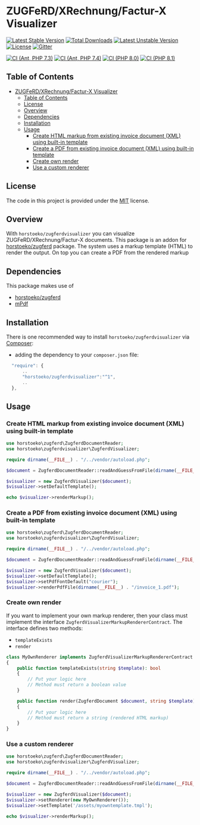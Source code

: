 # ZUGFeRD/XRechnung/Factur-X Visualizer

[![Latest Stable Version](https://poser.pugx.org/horstoeko/zugferdvisualizer/v/stable.png)](https://packagist.org/packages/horstoeko/zugferdvisualizer) [![Total Downloads](https://poser.pugx.org/horstoeko/zugferdvisualizer/downloads.png)](https://packagist.org/packages/horstoeko/zugferdvisualizer) [![Latest Unstable Version](https://poser.pugx.org/horstoeko/zugferdvisualizer/v/unstable.png)](https://packagist.org/packages/horstoeko/zugferdvisualizer) [![License](https://poser.pugx.org/horstoeko/zugferdvisualizer/license.png)](https://packagist.org/packages/horstoeko/zugferdvisualizer) [![Gitter](https://badges.gitter.im/Join%20Chat.svg)](https://gitter.im/horstoeko/zugferdvisualizer)

[![CI (Ant, PHP 7.3)](https://github.com/horstoeko/zugferdvisualizer/actions/workflows/build.php73.ant.yml/badge.svg)](https://github.com/horstoeko/zugferdvisualizer/actions/workflows/build.php73.ant.yml) [![CI (Ant, PHP 7.4)](https://github.com/horstoeko/zugferdvisualizer/actions/workflows/build.php74.ant.yml/badge.svg)](https://github.com/horstoeko/zugferdvisualizer/actions/workflows/build.php74.ant.yml) [![CI (PHP 8.0)](https://github.com/horstoeko/zugferdvisualizer/actions/workflows/build.php80.ant.yml/badge.svg)](https://github.com/horstoeko/zugferdvisualizer/actions/workflows/build.php80.ant.yml) [![CI (PHP 8.1)](https://github.com/horstoeko/zugferdvisualizer/actions/workflows/build.php81.ant.yml/badge.svg)](https://github.com/horstoeko/zugferdvisualizer/actions/workflows/build.php81.ant.yml)

## Table of Contents

- [ZUGFeRD/XRechnung/Factur-X Visualizer](#zugferdxrechnungfactur-x-visualizer)
  - [Table of Contents](#table-of-contents)
  - [License](#license)
  - [Overview](#overview)
  - [Dependencies](#dependencies)
  - [Installation](#installation)
  - [Usage](#usage)
    - [Create HTML markup from existing invoice document (XML) using built-in template](#create-html-markup-from-existing-invoice-document-xml-using-built-in-template)
    - [Create a PDF from existing invoice document (XML) using built-in template](#create-a-pdf-from-existing-invoice-document-xml-using-built-in-template)
    - [Create own render](#create-own-render)
    - [Use a custom renderer](#use-a-custom-renderer)

## License

The code in this project is provided under the [MIT](https://opensource.org/licenses/MIT) license.

## Overview

With `horstoeko/zugferdvisualizer` you can visualize ZUGFeRD/XRechnung/Factur-X documents. This package is an addon for [horstoeko/zugferd](https://github.com/horstoeko/zugferd) package. The system uses a markup template (HTML) to render the output. On top you can create a PDF from the rendered markup

## Dependencies

This package makes use of

- [horstoeko/zugferd](https://github.com/horstoeko/zugferd)
- [mPdf](https://github.com/mpdf/mpdf)

## Installation

There is one recommended way to install `horstoeko/zugferdvisualizer` via [Composer](https://getcomposer.org/):

* adding the dependency to your ``composer.json`` file:

```js
  "require": {
      ..
      "horstoeko/zugferdvisualizer":"^1",
      ..
  },
```

## Usage

### Create HTML markup from existing invoice document (XML) using built-in template

```php
use horstoeko\zugferd\ZugferdDocumentReader;
use horstoeko\zugferdvisualizer\ZugferdVisualizer;

require dirname(__FILE__) . "/../vendor/autoload.php";

$document = ZugferdDocumentReader::readAndGuessFromFile(dirname(__FILE__) . "/invoice_1.xml");

$visualizer = new ZugferdVisualizer($document);
$visualizer->setDefaultTemplate();

echo $visualizer->renderMarkup();
```

### Create a PDF from existing invoice document (XML) using built-in template

```php
use horstoeko\zugferd\ZugferdDocumentReader;
use horstoeko\zugferdvisualizer\ZugferdVisualizer;

require dirname(__FILE__) . "/../vendor/autoload.php";

$document = ZugferdDocumentReader::readAndGuessFromFile(dirname(__FILE__) . "/invoice_1.xml");

$visualizer = new ZugferdVisualizer($document);
$visualizer->setDefaultTemplate();
$visualizer->setPdfFontDefault("courier");
$visualizer->renderPdfFile(dirname(__FILE__) . "/invoice_1.pdf");
```

### Create own render

If you want to implement your own markup renderer, then your class must implement the interface `ZugferdVisualizerMarkupRendererContract`. The interface defines two methods:

* `templateExists`
* `render`

```php
class MyOwnRenderer implements ZugferdVisualizerMarkupRendererContract
{
    public function templateExists(string $template): bool
    {
        // Put your logic here
        // Method must return a boolean value
    }

    public function render(ZugferdDocument $document, string $template): string
    {
        // Put your logic here
        // Method must return a string (rendered HTML markup)
    }
}
```

### Use a custom renderer

```php
use horstoeko\zugferd\ZugferdDocumentReader;
use horstoeko\zugferdvisualizer\ZugferdVisualizer;

require dirname(__FILE__) . "/../vendor/autoload.php";

$document = ZugferdDocumentReader::readAndGuessFromFile(dirname(__FILE__) . "/invoice_1.xml");

$visualizer = new ZugferdVisualizer($document);
$visualizer->setRenderer(new MyOwnRenderer());
$visualizer->setTemplate('/assets/myowntemplate.tmpl');

echo $visualizer->renderMarkup();
```